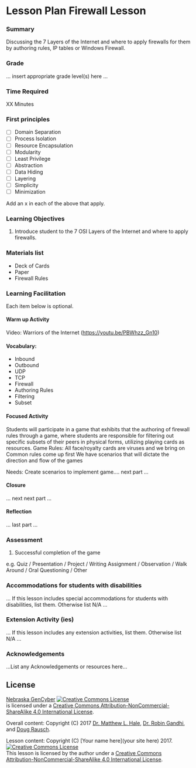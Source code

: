 # Lesson Plan Firewall Lesson

### Summary
Discussing the 7 Layers of the Internet and where to apply firewalls for them by authoring rules, IP tables or Windows Firewall.

### Grade
... insert appropriate grade level(s) here ...

### Time Required
XX Minutes

### First principles
- [ ] Domain Separation
- [ ] Process Isolation
- [ ] Resource Encapsulation
- [ ] Modularity
- [ ] Least Privilege
- [ ] Abstraction
- [ ] Data Hiding
- [ ] Layering
- [ ] Simplicity
- [ ] Minimization

Add an x in each of the above that apply.

### Learning Objectives

1. Introduce student to the 7 OSI Layers of the Internet and where to apply firewalls.

### Materials list

* Deck of Cards
* Paper
* Firewall Rules

### Learning Facilitation

Each item below is optional.

#### Warm up Activity
Video: Warriors of the Internet (https://youtu.be/PBWhzz_Gn10)

#### Vocabulary:			
* Inbound
*	Outbound
*	UDP
*	TCP
*	Firewall
*	Authoring Rules
*	Filtering
*	Subset

#### Focused Activity
Students will participate in a game that exhibits that the authoring of firewall rules through a game, where students are responsible for filtering out specific subsets of their peers in physical forms, utilizing playing cards as resources.
Game Rules:			All face/royalty cards are viruses and we bring on 
Common rules come up first
We have scenarios that will dictate the direction and flow of the games

Needs:				Create scenarios to implement game.... next part ...

#### Closure
... next next part ...

#### Reflection
... last part ...

### Assessment

1. Successful completion of the game

e.g. Quiz / Presentation / Project / Writing Assignment / Observation / Walk Around / Oral Questioning / Other

### Accommodations for students with disabilities

... If this lesson includes special accommodations for students with disabilities, list them. Otherwise list N/A  ...

### Extension Activity (ies)

... If this lesson includes any extension activities, list them. Otherwise list N/A  ...

### Acknowledgements
...List any Acknowledgements or resources here...

## License
[Nebraska GenCyber](https://github.com/MLHale/nebraska-gencyber) <a rel="license" href="http://creativecommons.org/licenses/by-nc-sa/4.0/"><img alt="Creative Commons License" style="border-width:0" src="https://i.creativecommons.org/l/by-nc-sa/4.0/88x31.png" /></a><br /> is licensed under a <a rel="license" href="http://creativecommons.org/licenses/by-nc-sa/4.0/">Creative Commons Attribution-NonCommercial-ShareAlike 4.0 International License</a>.

Overall content: Copyright (C) 2017  [Dr. Matthew L. Hale](http://faculty.ist.unomaha.edu/mhale/), [Dr. Robin Gandhi](http://faculty.ist.unomaha.edu/rgandhi/), and [Doug Rausch](http://www.bellevue.edu/about/leadership/faculty/rausch-douglas).

Lesson content: Copyright (C) [Your name here](your site here) 2017.  
<a rel="license" href="http://creativecommons.org/licenses/by-nc-sa/4.0/"><img alt="Creative Commons License" style="border-width:0" src="https://i.creativecommons.org/l/by-nc-sa/4.0/88x31.png" /></a><br /><span xmlns:dct="http://purl.org/dc/terms/" property="dct:title">This lesson</span> is licensed by the author under a <a rel="license" href="http://creativecommons.org/licenses/by-nc-sa/4.0/">Creative Commons Attribution-NonCommercial-ShareAlike 4.0 International License</a>.
